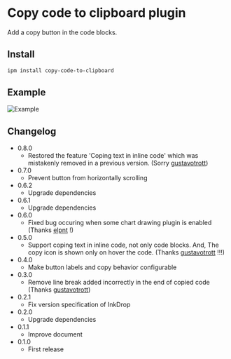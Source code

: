 # Copy code to clipboard plugin

Add a copy button in the code blocks.

## Install

```sh
ipm install copy-code-to-clipboard
```

## Example

![Example](https://github.com/q1701/inkdrop-copy-code-to-clipboard/raw/master/docs/images/example.gif)

## Changelog

- 0.8.0
  - Restored the feature 'Coping text in inline code' which was mistakenly removed in a previous version. (Sorry [gustavotrott](https://github.com/gustavotrott))
- 0.7.0
  - Prevent button from horizontally scrolling
- 0.6.2
  - Upgrade dependencies
- 0.6.1
  - Upgrade dependencies
- 0.6.0
  - Fixed bug occuring when some chart drawing plugin is enabled (Thanks [elpnt](https://github.com/elpnt) !)
- 0.5.0
  - Support coping text in inline code, not only code blocks. And, The copy icon is shown only on hover the code. (Thanks [gustavotrott](https://github.com/gustavotrott) !!!)
- 0.4.0
  - Make button labels and copy behavior configurable
- 0.3.0
  - Remove line break added incorrectly in the end of copied code (Thanks [gustavotrott](https://github.com/gustavotrott))
- 0.2.1
  - Fix version specification of InkDrop
- 0.2.0
  - Upgrade dependencies
- 0.1.1
  - Improve document
- 0.1.0
  - First release
